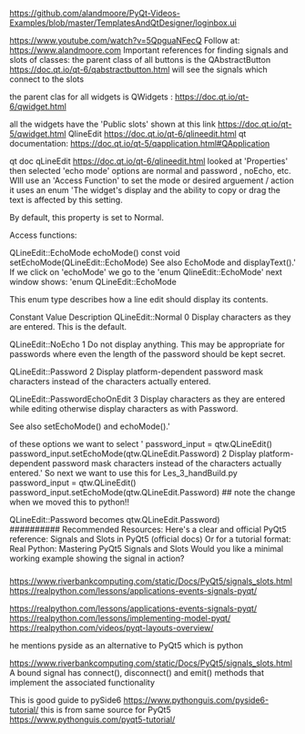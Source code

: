 

https://github.com/alandmoore/PyQt-Videos-Examples/blob/master/TemplatesAndQtDesigner/loginbox.ui

https://www.youtube.com/watch?v=5QpguaNFecQ
Follow at:  https://www.alandmoore.com
Important references for finding signals and slots of classes:
the parent class of all buttons is the QAbstractButton  https://doc.qt.io/qt-6/qabstractbutton.html
will see the signals which connect to the slots 

the parent clas for all widgets is QWidgets :  https://doc.qt.io/qt-6/qwidget.html



  all the widgets have the 'Public slots' shown at this link https://doc.qt.io/qt-5/qwidget.html
QlineEdit   https://doc.qt.io/qt-6/qlineedit.html
qt documentation:    https://doc.qt.io/qt-5/qapplication.html#QApplication

qt doc qLineEdit  https://doc.qt.io/qt-6/qlineedit.html     looked at 'Properties' then selected 'echo mode'
options  are normal and password , noEcho, etc.  WIll use an 'Access Function' to set the mode or desired arguement / action 
it uses an enum
'The widget's display and the ability to copy or drag the text is affected by this setting.

By default, this property is set to Normal.

Access functions:

QLineEdit::EchoMode	echoMode() const
void	setEchoMode(QLineEdit::EchoMode)
See also EchoMode and displayText().'
 If we click on 'echoMode' we go to the 'enum QlineEdit::EchoMode'
 next window shows:
 'enum QLineEdit::EchoMode

This enum type describes how a line edit should display its contents.

Constant	Value	Description
QLineEdit::Normal	0	Display characters as they are entered. This is the default.

QLineEdit::NoEcho	1	Do not display anything. This may be appropriate for passwords where even the length of the password should be kept secret.

QLineEdit::Password	2	Display platform-dependent password mask characters instead of the characters actually entered.

QLineEdit::PasswordEchoOnEdit	3	Display characters as they are entered while editing otherwise display characters as with Password.

See also setEchoMode() and echoMode().'

of these options we want to select '        password_input = qtw.QLineEdit()
        password_input.setEchoMode(qtw.QLineEdit.Password)	2	Display platform-dependent password mask characters instead of the characters actually entered.'
So next we want to use this for Les_3_handBuild.py
        password_input = qtw.QLineEdit()
        password_input.setEchoMode(qtw.QLineEdit.Password)  ## note the change when we moved this to python!!

QLineEdit::Password	 becomes  qtw.QLineEdit.Password)     
##########
Recommended Resources:
Here's a clear and official PyQt5 reference:
Signals and Slots in PyQt5 (official docs)
Or for a tutorial format:
Real Python: Mastering PyQt5 Signals and Slots
Would you like a minimal working example showing the signal in action?


#####

https://www.riverbankcomputing.com/static/Docs/PyQt5/signals_slots.html
https://realpython.com/lessons/applications-events-signals-pyqt/

https://realpython.com/lessons/applications-events-signals-pyqt/
https://realpython.com/lessons/implementing-model-pyqt/
https://realpython.com/videos/pyqt-layouts-overview/



he mentions pyside as an alternative to PyQt5 which is python 

https://www.riverbankcomputing.com/static/Docs/PyQt5/signals_slots.html
A bound signal has connect(), disconnect() and emit() methods that implement the associated functionality


This is good guide to pySide6  https://www.pythonguis.com/pyside6-tutorial/
this is from same source for PyQt5  https://www.pythonguis.com/pyqt5-tutorial/